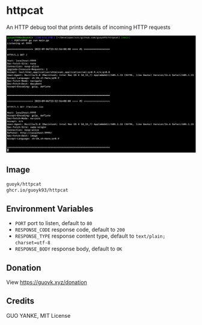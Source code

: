 # httpcat

An HTTP debug tool that prints details of incoming HTTP requests

![screenshot](screenshot.png)

## Image

```
guoyk/httpcat
ghcr.io/guoyk93/httpcat
```

## Environment Variables

- `PORT` port to listen, default to `80`
- `RESPONSE_CODE` response code, default to `200`
- `RESPONSE_TYPE` response content type, default to `text/plain; charset=utf-8`
- `RESPONSE_BODY` response body, default to `OK`

## Donation

View https://guoyk.xyz/donation

## Credits

GUO YANKE, MIT License
